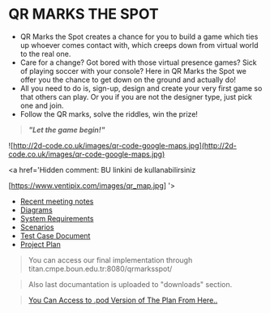 # QR MARKS THE SPOT #

  * QR Marks the Spot creates a chance for you to build a game which ties up whoever comes contact with, which creeps down from virtual world to the real one.
  * Care for a change? Got bored with those virtual presence games? Sick of playing soccer with your console? Here in QR Marks the Spot we offer you the chance to get down on the ground and actually do!
  * All you need to do is, sign-up, design and create your very first game so that others can play. Or you if you are not the designer type, just pick one and join.
  * Follow the QR marks, solve the riddles, win the prize!

> _**"Let the game begin!"**_


![http://2d-code.co.uk/images/qr-code-google-maps.jpg](http://2d-code.co.uk/images/qr-code-google-maps.jpg)


<a href='Hidden comment: 
BU linkini de kullanabilirsiniz

[https://www.ventipix.com/images/qr_map.jpg]
'></a>

  * [Recent meeting notes](http://code.google.com/p/qr-marks-the-spot/wiki/Meetings)
  * [Diagrams](http://code.google.com/p/qr-marks-the-spot/wiki/diagramPage)
  * [System Requirements](http://code.google.com/p/qr-marks-the-spot/wiki/Sysreqv2Prototype)
  * [Scenarios ](http://code.google.com/p/qr-marks-the-spot/wiki/Scenario3)
  * [Test Case Document](http://code.google.com/p/qr-marks-the-spot/wiki/testCases)
  * [Project Plan](http://code.google.com/p/qr-marks-the-spot/wiki/MilestonesAndWorkshare2)


> You can access our final implementation through titan.cmpe.boun.edu.tr:8080/qrmarksspot/

> Also last documantation is uploaded to "downloads" section.


> [You Can Access to .pod Version of The Plan From Here..](http://qr-marks-the-spot.googlecode.com/files/qr-marks-the-spot-new.pod)